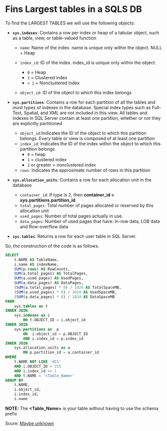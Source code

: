
# Fins Largest tables in a SQLS DB

To find the LARGEST TABLES we will use the following objects:

* __`sys.indexes`__: Contains a row per index or heap of a tabular object, such as a table, view, or table-valued function
  * `name`: Name of the index. name is unique only within the object. NULL = Heap
  * `index_id`: ID of the index. index_id is unique only within the object.
      * `0` = Heap
      * `1` = Clustered index
      * `> 1` = Nonclustered index

  * `object_id`:	ID of the object to which this index belongs

* __`sys.partitions`__: Contains a row for each partition of all the tables and most types of indexes in the database. Special index types such as Full-Text, Spatial, and XML are not included in this view. All tables and indexes in SQL Server contain at least one partition, whether or not they are explicitly partitioned
  * `object_id`:Indicates the ID of the object to which this partition belongs. Every table or view is composed of at least one partition
  * `index_id`: Indicates the ID of the index within the object to which this partition belongs
      * `0` = heap
      * `1` = clustered index
      * `2` or greater = nonclustered index
   * `rows`: Indicates the approximate number of rows in this partition

* __`sys.allocation_units`__: Contains a row for each allocation unit in the database
  * `container_id`: If type is 2, then __container_id = sys.partitions.partition_id__
  * `total_pages`: Total number of pages allocated or reserved by this allocation unit
  * `used_pages`: Number of total pages actually in use.
  * `data_pages`: Number of used pages that have: In-row data, LOB data and Row-overflow data

* __`sys.tables`__: Returns a row for each user table in SQL Server.



So, the construction of the code is as follows.


```sql
SELECT 
	t.NAME AS TableName, 
	i.name AS indexName, 
	SUM(p.rows) AS RowCounts, 
	SUM(a.total_pages) AS TotalPages, 
	SUM(a.used_pages) AS UsedPages,
	SUM(a.data_pages) AS DataPages,
	(SUM(a.total_pages) * 8) / 1024 AS TotalSpaceMB, 
	(SUM(a.used_pages) * 8) / 1024 AS UsedSpaceMB, 
	(SUM(a.data_pages) * 8) / 1024 AS DataSpaceMB
FROM 
	sys.tables as t 
INNER JOIN 
	sys.indexes as i
		ON t.OBJECT_ID = i.object_id 
INNER JOIN 
	sys.partitions as  p
		ON  i.object_id = p.OBJECT_ID 
		AND i.index_id = p.index_id 
INNER JOIN 
	sys.allocation_units as a 
		ON p.partition_id = a.container_id 
WHERE  
	t.NAME NOT LIKE 'dt%' 
	AND i.OBJECT_ID > 255 
	AND i.index_id <= 1 
	AND t.NAME = '<Table_Name>'
GROUP BY 
	t.NAME, 
	i.object_id, 
	i.index_id, 
	i.name
```

__NOTE:__ The __<Table_Name>__ is your table without having to use the schema prefix 


Soure: [Maybe unknown](https://social.msdn.microsoft.com/Forums/sqlserver/en-US/c6861dc1-b5fd-4749-b9e1-a180b3b9734c/size-of-sql-server-2008-r2-database-question?forum=sqlkjmanageability)
